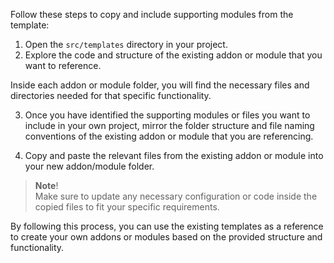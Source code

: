 Follow these steps to copy and include supporting modules from the template:

1. Open the `src/templates` directory in your project.
2. Explore the code and structure of the existing addon or module that you want to reference.

Inside each addon or module folder, you will find the necessary files and directories needed for that specific functionality.

3. Once you have identified the supporting modules or files you want to include in your own project, mirror the folder structure and file naming conventions of the existing addon or module that you are referencing.

4. Copy and paste the relevant files from the existing addon or module into your new addon/module folder.

> **Note**!\
> Make sure to update any necessary configuration or code inside the copied files to fit your specific requirements.

By following this process, you can use the existing templates as a reference to create your own addons or modules based on the provided structure and functionality.